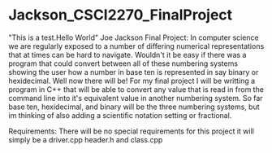 # Jackson_CSCI2270_FinalProject
"This is a test.Hello World" 
Joe Jackson Final Project: 
In computer science we are regularly exposed to a number of differing numerical representations that at times can be hard to navigate. Wouldn't it be easy if there was a program that could convert between all of these numbering systems showing the user how a number in base ten is represented in say binary or hexidecimal. Well now there will be! For my final project I will be writting a program in C++ that will be able to convert any value that is read in from the command line into it's equivalent value in another numbering system. So far base ten, hexidecimal, and binary will be the three numbering systems, but im thinking of also adding a scientific notation setting or fractional.

Requirements: 
There will be no special requirements for this project it will simply be a driver.cpp header.h and class.cpp
